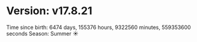 # Version: v17.8.21
Time since birth: 6474 days, 155376 hours, 9322560 minutes, 559353600 seconds
Season: Summer ☀️

